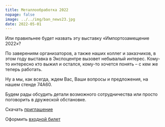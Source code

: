 ```yaml
---
title: Металлообработка 2022
nopage: false
image: ../../img/ban_news23.jpg
date: 2022-05-01
---
```

Или правильнее будет назвать эту выставку «Импортозамещение 2022»?

По заверениям организаторов, а также наших коллег и заказчиков, в этом году выставка в Экспоцентре вызовет небывалый интерес. Кому-то интересно кто выжил и остался, кому-то хочется понять – с кем же теперь работать.

Ну а мы, как всегда, ждем Вас, Ваши вопросы и предложения, на нашем стенде 74А60.

Будем рады обсудить детали возможного сотрудничества или просто поговорить в дружеской обстановке.

Скачать [приглашение](/uploads/me_msk_2022_pdf.pdf)

Оформить [входной билет](https://www.metobr-expo.ru/ru/visitors/ticket/)
